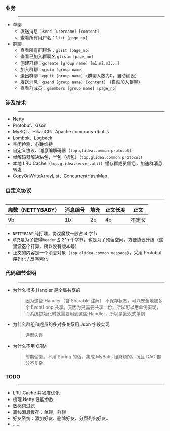 ### 业务
>---
* 单聊
  * 发送消息：`send [username] [content]`
  * 查看所有用户名：`list [page_no]`
* 群聊
  * 查看所有群聊名：`glist [page_no]`
  * 查看已加入群聊名 `glistm [page_no]`
  * 创建群聊：`gcreate [group name] [m1,m2,m3...]`
  * 加入群聊：`gjoin [group name]`
  * 退出群聊：`gquit [group name]`（群聊人数为0，自动销毁）
  * 发送消息：`gsend [group name] [content]` （自动加入群聊）
  * 查看群成员：`gmembers [group name] [page_no]`
### 涉及技术
>---
* Netty
* Protobuf、Gson
* MySQL、HikariCP、Apache commons-dbutils
* Lombok、Logback
* 空闲检测、心跳维持
* 自定义协议、消息编解码器（`top.glidea.common.protocol`）
* 帧解码器解决粘包，半包（拆包）（`top.glidea.common.protocol`）
* 本地 LRU Cache（`top.glidea.server.util`）缓存群成员信息，加速群消息转发
* CopyOnWriteArrayList、ConcurrentHashMap
### 自定义协议
>---
| 魔数（NETTYBABY） | 消息编号 | 填充 | 正文长度 | 正文   |
| ----------------- | -------- | ---- | -------- | ------ |
| 9b                | 1b       | 2b   | 4b       | 不定长 |

* `NETTYBABY` 纯打趣，协议魔数一般占 4 字节
* `填充`是为了使得`header`占 2^n 个字节，也是为了预留空间，方便协议升级（这里没这个打算，所以没有版本号）
* 正文的内容是一个消息对象（`top.glidea.common.message`），采用 Protobuf 序列化 / 反序列化
### 代码细节说明
>---
* 为什么很多 Handler 是全局共享的
  >因为这些 Handler（含 Sharable 注解） 不保存状态，可以安全地被多个 EventLoop 共享。又因为只需要共享一份，所以可以用单例实现，而系统初始化时就需要用到这些 Handler，所以是饿汉式单例
* 为什么群组和成员的多对多关系用 Json 字段实现
  >选型失误
* 为什么不用 ORM
  >前期偷懒。不用 Spring 的话，集成 MyBatis 怪麻烦的。况且 DAO 部分不复杂
### TODO
>---
* LRU Cache 并发度优化
* 梳理 Netty 性能参数
* 敏感词过滤
* 离线消息缓存：单聊，群聊
* 好友系统：添加好友、删除好友、分页列出好友...
* ......
